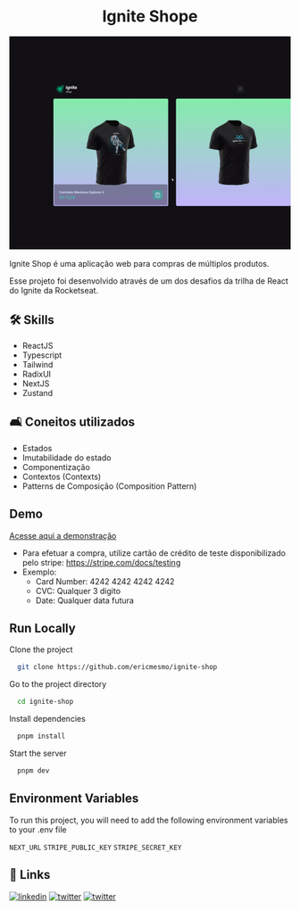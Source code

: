 <h1 align='center'>Ignite Shope</h1>  



<p align='center'>
  <img src='/src/assets/demo.gif' />
</p>
Ignite Shop é uma aplicação web para compras de múltiplos produtos.

Esse projeto foi desenvolvido através de um dos desafios da trilha de React do Ignite da Rocketseat.

## 🛠 Skills
- ReactJS
- Typescript
- Tailwind
- RadixUI
- NextJS
- Zustand

## 🛋️ Coneitos utilizados
- Estados
- Imutabilidade do estado
- Componentização
- Contextos (Contexts)
- Patterns de Composição (Composition Pattern)



## Demo
[Acesse aqui a demonstração](https://ignite-shop-8trbiwq9d-ericmesmo.vercel.app/)
- Para efetuar a compra, utilize cartão de crédito de teste disponibilizado pelo stripe: https://stripe.com/docs/testing
- Exemplo:
  - Card Number: 4242 4242 4242 4242
  - CVC: Qualquer 3 digito
  - Date: Qualquer data futura


## Run Locally

Clone the project

```bash
  git clone https://github.com/ericmesmo/ignite-shop
```

Go to the project directory

```bash
  cd ignite-shop
```

Install dependencies

```bash
  pnpm install
```

Start the server

```bash
  pnpm dev
```


## Environment Variables

To run this project, you will need to add the following environment variables to your .env file

`NEXT_URL`
`STRIPE_PUBLIC_KEY`
`STRIPE_SECRET_KEY`


## 🔗 Links

[![linkedin](https://img.shields.io/badge/linkedin-0A66C2?style=for-the-badge&logo=linkedin&logoColor=white)](https://www.linkedin.com/in/ericmesmo) [![twitter](https://img.shields.io/badge/twitter-1DA1F2?style=for-the-badge&logo=twitter&logoColor=white)](https://twitter.com/ericmesmo) [![twitter](https://img.shields.io/badge/instagram-E1306C?style=for-the-badge&logo=instagram&logoColor=white)](https://instagram.com/ericmesmo)


